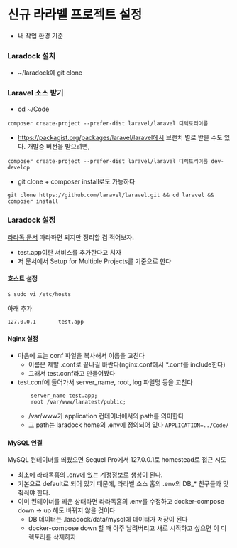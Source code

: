 
# 신규 라라벨 프로젝트 설정
- 내 작업 환경 기준

### Laradock 설치
- ~/laradock에 git clone
    
### Laravel 소스 받기
- cd ~/Code
```
composer create-project --prefer-dist laravel/laravel 디렉토리이름
``` 
- https://packagist.org/packages/laravel/laravel에서 브랜치 별로 받을 수도 있다. 개발중 버전을 받으려면,
```
composer create-project --prefer-dist laravel/laravel 디렉토리이름 dev-develop
```
- git clone + composer install로도 가능하다
```
git clone https://github.com/laravel/laravel.git && cd laravel && composer install
```

### Laradock 설정

[라라독 문서](http://laradock.io/getting-started/) 따라하면 되지만 정리할 겸 적어보자.
- test.app이란 서비스를 추가한다고 치자
- 저 문서에서 Setup for Multiple Projects를 기준으로 한다

#### 호스트 설정
```
$ sudo vi /etc/hosts
```
아래 추가
```
127.0.0.1       test.app
```

#### Nginx 설정
- 마음에 드는 conf 파일을 복사해서 이름을 고친다
  - 이름은 제발 .conf로 끝나길 바란다(nginx.conf에서 *.conf를 include한다)
  - 그래서 test.conf라고 만들어봤다
- test.conf에 들어가서 server_name, root, log 파일명 등을 고친다
  ```
      server_name test.app;
      root /var/www/laratest/public;
  ```
  - /var/www가 application 컨테이너에서의 path를 의미한다
  - 그 path는 laradock home의 .env에 정의되어 있다
  ```APPLICATION=../Code/```
  
    
#### MySQL 연결

MySQL 컨테이너를 띄웠으면 Sequel Pro에서 127.0.0.1로 homestead로 접근 시도
- 최초에 라라독홈의 .env에 있는 계정정보로 생성이 된다.
- 기본으로 default로 되어 있기 때문에, 라라벨 소스 홈의 .env의 DB_* 친구들과 맞춰줘야 한다.
- 이미 컨테이너를 띄운 상태라면 라라독홈의 .env를 수정하고 docker-compose down -> up 해도 바뀌지 않을 것이다 
  - DB 데이터는 .laradock/data/mysql에 데이터가 저장이 된다
  - docker-compose down 할 때 아주 날려버리고 새로 시작하고 싶으면 이 디렉토리를 삭제하자
 




















